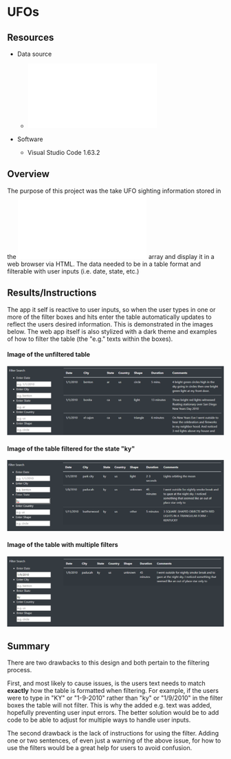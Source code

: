 # UFOs

## Resources

*   Data source
    *   ![data.js](static/JS/data.js)

*   Software
    *   Visual Studio Code 1.63.2

## Overview

The purpose of this project was the take UFO sighting information stored in the ![data.js](static/JS/data.js) array and display it in a web browser via HTML. The data needed to be in a table format and filterable with user inputs (i.e. date, state, etc.)

## Results/Instructions

The app it self is reactive to user inputs, so when the user types in one or more of the filter boxes and hits enter the table automatically updates to reflect the users desired information. This is demonstrated in the images below. The web app itself is also stylized with a dark theme and examples of how to filter the table (the "e.g." texts within the boxes).

#### Image of the unfiltered table
![](static/images/unfiltered.png)

#### Image of the table filtered for the state "ky"
![](static/images/filtered.png)

#### Image of the table with multiple filters
![](static/images/multifiltered.png)


## Summary
There are two drawbacks to this design and both pertain to the filtering process. 

First, and most likely to cause issues, is the users text needs to match **exactly** how the table is formatted when filtering. For example, if the users were to type in "KY" or "1-9-2010" rather than "ky" or "1/9/2010" in the filter boxes the table will not filter. This is why the added e.g. text was added, hopefully preventing user input errors. The better solution would be to add code to be able to adjust for multiple ways to handle user inputs.

The second drawback is the lack of instructions for using the filter. Adding one or two sentences, of even just a warning of the above issue, for how to use the filters would be a great help for users to avoid confusion.
